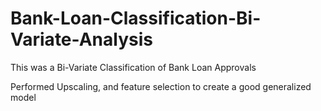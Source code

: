 # Bank-Loan-Classification-Bi-Variate-Analysis

This was a Bi-Variate Classification of Bank Loan Approvals

Performed Upscaling, and feature selection to create a good generalized model
